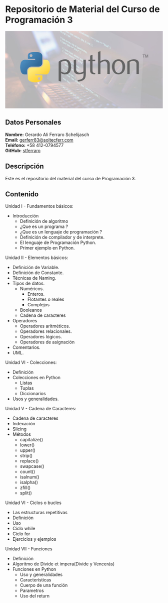 # Repositorio de Material del Curso de Programación 3

![imagen_curso](recursos/python.jpg)

## Datos Personales

**Nombre:** Gerardo Ali Ferraro Schelijasch  
**Email:** gerferr83@soltecferr.com  
**Teléfono:** +58 412-0794577  
**GitHub:** [stferraro](https://github.com/stferraro)
 

## Descripción

Este es el repositorio del material del curso de Programación 3.

## Contenido

Unidad I - Fundamentos básicos:

- Introducción 
	- Definición de algoritmo 
	- ¿Que es un programa ?
	- ¿Que es un lenguaje de programación ?
	- Definición de compilador y de interprete.
	- El lenguaje de Programación Python.
	- Primer ejemplo en Python.


Unidad II - Elementos básicos:

- Definición de Variable.
- Definición de Constante.
- Técnicas de Naming.
- Tipos de datos.
	- Numéricos.
		- Enteros.
		- Flotantes o reales
		- Complejos
	- Booleanos
	- Cadena de caracteres
- Operadores
	- Operadores aritméticos.
	- Operadores relacionales.
	- Operadores lógicos.
	- Operadores de asignación
- Comentarios.
- UML.

Unidad VI - Colecciones:

- Definición 
- Colecciones en Python
	- Listas
	- Tuplas
	- Diccionarios
- Usos y generalidades.

Unidad V - Cadena de Caracteres:

- Cadena de caracteres 
- Indexación
- Slicing
- Métodos
	- capitalize() 
	- lower()
	- upper()
	- strip()
	- replace()
	- swapcase()
	- count()
	- isalnum()
	- isalpha()
	- zfill()
	- split()

Unidad VI - Ciclos o bucles

- Las estructuras repetitivas
- Definición
- Uso
- Ciclo while
- Ciclo for
- Ejercicios y ejemplos

Unidad VII - Funciones

- Definición
- Algoritmo de Divide et impera(Divide y Vencerás)
- Funciones en Python
	- Uso y generalidades
	- Características
	- Cuerpo de una función
	- Parametros 
	- Uso del return




